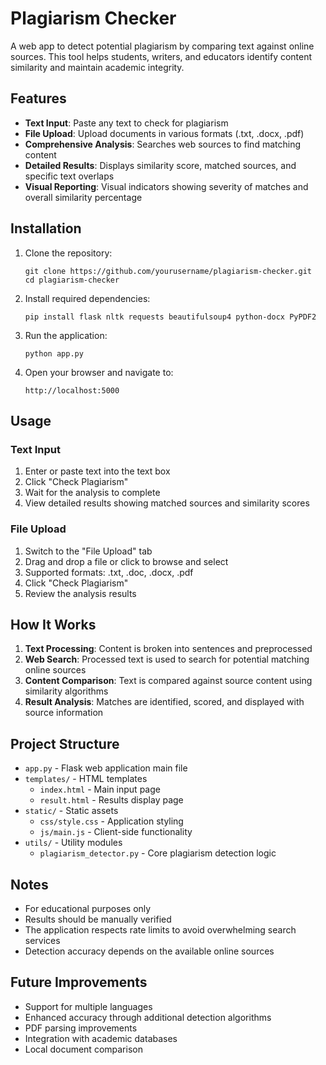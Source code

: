 # Plagiarism Checker

A web app to detect potential plagiarism by comparing text against online sources. This tool helps students, writers, and educators identify content similarity and maintain academic integrity.

## Features

- **Text Input**: Paste any text to check for plagiarism
- **File Upload**: Upload documents in various formats (.txt, .docx, .pdf)
- **Comprehensive Analysis**: Searches web sources to find matching content
- **Detailed Results**: Displays similarity score, matched sources, and specific text overlaps
- **Visual Reporting**: Visual indicators showing severity of matches and overall similarity percentage

## Installation

1. Clone the repository:
   ```
   git clone https://github.com/yourusername/plagiarism-checker.git
   cd plagiarism-checker
   ```

2. Install required dependencies:
   ```
   pip install flask nltk requests beautifulsoup4 python-docx PyPDF2
   ```

3. Run the application:
   ```
   python app.py
   ```

4. Open your browser and navigate to:
   ```
   http://localhost:5000
   ```

## Usage

### Text Input
1. Enter or paste text into the text box
2. Click "Check Plagiarism"
3. Wait for the analysis to complete
4. View detailed results showing matched sources and similarity scores

### File Upload
1. Switch to the "File Upload" tab
2. Drag and drop a file or click to browse and select
3. Supported formats: .txt, .doc, .docx, .pdf
4. Click "Check Plagiarism"
5. Review the analysis results

## How It Works

1. **Text Processing**: Content is broken into sentences and preprocessed
2. **Web Search**: Processed text is used to search for potential matching online sources
3. **Content Comparison**: Text is compared against source content using similarity algorithms
4. **Result Analysis**: Matches are identified, scored, and displayed with source information

## Project Structure

- `app.py` - Flask web application main file
- `templates/` - HTML templates
  - `index.html` - Main input page
  - `result.html` - Results display page
- `static/` - Static assets
  - `css/style.css` - Application styling
  - `js/main.js` - Client-side functionality
- `utils/` - Utility modules
  - `plagiarism_detector.py` - Core plagiarism detection logic

## Notes

- For educational purposes only
- Results should be manually verified
- The application respects rate limits to avoid overwhelming search services
- Detection accuracy depends on the available online sources

## Future Improvements

- Support for multiple languages
- Enhanced accuracy through additional detection algorithms
- PDF parsing improvements
- Integration with academic databases
- Local document comparison
